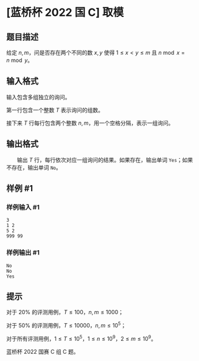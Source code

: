 # [蓝桥杯 2022 国 C] 取模

## 题目描述

给定 $n, m$，问是否存在两个不同的数 $x,y$ 使得 $1 \le x < y \le m$ 且 $n \bmod x = n \bmod ⁡y$。

## 输入格式

输入包含多组独立的询问。

第一行包含一个整数 $T$ 表示询问的组数。

接下来 $T$ 行每行包含两个整数 $n,m$，用一个空格分隔，表示一组询问。

## 输出格式

  输出 $T$ 行，每行依次对应一组询问的结果。如果存在，输出单词 `Yes`；如果不存在，输出单词 `No`。

## 样例 #1

### 样例输入 #1
```
3
1 2
5 2
999 99
```

### 样例输出 #1

```
No
No
Yes
```

## 提示

对于 $20\%$ 的评测用例，$T \le 100$，$n, m \le 1000$；

对于 $50\%$ 的评测用例，$T \le 10000$，$n, m \le 10^5$；

对于所有评测用例，$1\le T \le 10^5$，$1\le n\le 10^9$，$2\le m \le 10^9$。

蓝桥杯 2022 国赛 C 组 C 题。
